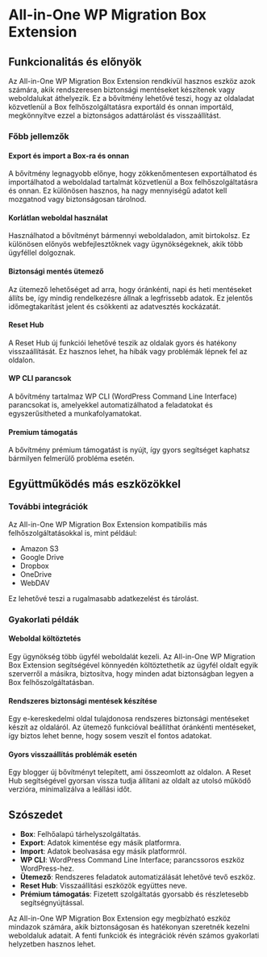 # All-in-One WP Migration Box Extension

## Funkcionalitás és előnyök

Az All-in-One WP Migration Box Extension rendkívül hasznos eszköz azok számára, akik rendszeresen biztonsági mentéseket készítenek vagy weboldalukat áthelyezik. Ez a bővítmény lehetővé teszi, hogy az oldaladat közvetlenül a Box felhőszolgáltatásra exportáld és onnan importáld, megkönnyítve ezzel a biztonságos adattárolást és visszaállítást.

### Főbb jellemzők

#### Export és import a Box-ra és onnan
A bővítmény legnagyobb előnye, hogy zökkenőmentesen exportálhatod és importálhatod a weboldalad tartalmát közvetlenül a Box felhőszolgáltatásra és onnan. Ez különösen hasznos, ha nagy mennyiségű adatot kell mozgatnod vagy biztonságosan tárolnod.

#### Korlátlan weboldal használat
Használhatod a bővítményt bármennyi weboldaladon, amit birtokolsz. Ez különösen előnyös webfejlesztőknek vagy ügynökségeknek, akik több ügyféllel dolgoznak.

#### Biztonsági mentés ütemező
Az ütemező lehetőséget ad arra, hogy óránkénti, napi és heti mentéseket állíts be, így mindig rendelkezésre állnak a legfrissebb adatok. Ez jelentős időmegtakarítást jelent és csökkenti az adatvesztés kockázatát.

#### Reset Hub
A Reset Hub új funkciói lehetővé teszik az oldalak gyors és hatékony visszaállítását. Ez hasznos lehet, ha hibák vagy problémák lépnek fel az oldalon.

#### WP CLI parancsok
A bővítmény tartalmaz WP CLI (WordPress Command Line Interface) parancsokat is, amelyekkel automatizálhatod a feladatokat és egyszerűsítheted a munkafolyamatokat.

#### Premium támogatás
A bővítmény prémium támogatást is nyújt, így gyors segítséget kaphatsz bármilyen felmerülő probléma esetén.

## Együttműködés más eszközökkel

### További integrációk
Az All-in-One WP Migration Box Extension kompatibilis más felhőszolgáltatásokkal is, mint például:
- Amazon S3
- Google Drive
- Dropbox
- OneDrive
- WebDAV

Ez lehetővé teszi a rugalmasabb adatkezelést és tárolást.

### Gyakorlati példák

#### Weboldal költöztetés
Egy ügynökség több ügyfél weboldalát kezeli. Az All-in-One WP Migration Box Extension segítségével könnyedén költöztethetik az ügyfél oldalt egyik szerverről a másikra, biztosítva, hogy minden adat biztonságban legyen a Box felhőszolgáltatásban.

#### Rendszeres biztonsági mentések készítése
Egy e-kereskedelmi oldal tulajdonosa rendszeres biztonsági mentéseket készít az oldaláról. Az ütemező funkcióval beállíthat óránkénti mentéseket, így biztos lehet benne, hogy sosem veszít el fontos adatokat.

#### Gyors visszaállítás problémák esetén
Egy blogger új bővítményt telepített, ami összeomlott az oldalon. A Reset Hub segítségével gyorsan vissza tudja állítani az oldalt az utolsó működő verzióra, minimalizálva a leállási időt.

## Szószedet

- **Box**: Felhőalapú tárhelyszolgáltatás.
- **Export**: Adatok kimentése egy másik platformra.
- **Import**: Adatok beolvasása egy másik platformról.
- **WP CLI**: WordPress Command Line Interface; parancssoros eszköz WordPress-hez.
- **Ütemező**: Rendszeres feladatok automatizálását lehetővé tevő eszköz.
- **Reset Hub**: Visszaállítási eszközök együttes neve.
- **Prémium támogatás**: Fizetett szolgáltatás gyorsabb és részletesebb segítségnyújtással.

Az All-in-One WP Migration Box Extension egy megbízható eszköz mindazok számára, akik biztonságosan és hatékonyan szeretnék kezelni weboldaluk adatait. A fenti funkciók és integrációk révén számos gyakorlati helyzetben hasznos lehet.